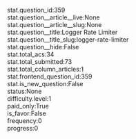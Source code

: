 stat.question_id:359  
stat.question__article__live:None  
stat.question__article__slug:None  
stat.question__title:Logger Rate Limiter  
stat.question__title_slug:logger-rate-limiter  
stat.question__hide:False  
stat.total_acs:34  
stat.total_submitted:73  
stat.total_column_articles:1  
stat.frontend_question_id:359  
stat.is_new_question:False  
status:None  
difficulty.level:1  
paid_only:True  
is_favor:False  
frequency:0  
progress:0  
